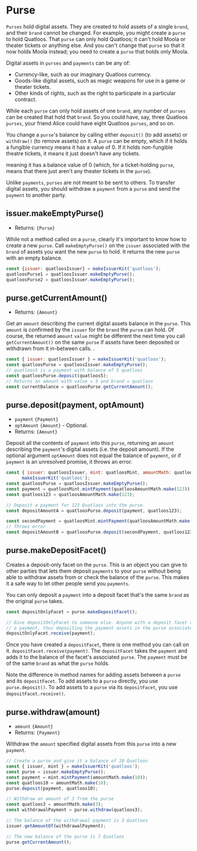 # Purse
`Purses` hold digital assets. They are created to hold assets of a single `brand`,
and their `brand` cannot be changed. For example, you might create a `purse` to
hold Quatloos. That `purse` can only hold Quatloos; it can't hold Moola or theater
tickets or anything else. And you can't change that `purse` so that it now holds
Moola instead; you need to create a `purse` that holds only Moola.

Digital assets in `purses` and `payments` can be any of:
- Currency-like, such as our imaginary Quatloos currency.
- Goods-like digital assets, such as magic weapons for use in a game or theater tickets.
- Other kinds of rights, such as the right to participate in a particular contract.

While each `purse` can only hold assets of one `brand`, any number of `purses` can be
created that hold that `brand`. So you could have, say, three Quatloos `purses`, your
friend Alice could have eight Quatloos `purses`, and so on. 

You change a `purse`'s balance by calling either `deposit()` (to add assets)
or `withdraw()` (to remove assets) on it. A `purse` can be empty, which if it holds 
a fungible currency means it has a value of 0. If it holds non-fungible theatre tickets, 
it means it just doesn't have any tickets.

meaning it
has a balance value of 0 (which, for a ticket-holding `purse`, means that
there just aren't any theater tickets in the `purse`).

Unlike `payments`, `purses` are not meant to be sent to others. 
To transfer digital assets, you should withdraw a `payment` from a `purse` and
send the `payment` to another party.

## issuer.makeEmptyPurse()
- Returns: `{Purse}`

While not a method called on a `purse`, clearly it's important to know how
to create a new `purse`. Call `makeEmptyPurse()` on the `issuer` associated
with the `brand` of assets you want the new `purse` to hold. It returns the
new `purse` with an empty balance. 
```js
const {issuer: quatloosIssuer} = makeIssuerKit('quatloos');
quatloosPurse1 = quatloosIssuer.makeEmptyPurse();
quatloosPurse2 = quatloosIssuer.makeEmptyPurse();
```

## purse.getCurrentAmount()
- Returns: `{Amount}`

Get an `amount` describing the current digital assets balance in the `purse`.
This `amount` is confirmed by the `issuer` for the `brand` the `purse` can hold.
Of course, the returned `amount` `value` might be different the next time you
call `getCurrentAmount()` on the same `purse` if assets have been deposited or
withdrawn from it in-between calls. . 

```js
const { issuer: quatloosIssuer } = makeIssuerKit('quatloos');
const quatloosPurse = quatloosIssuer.makeEmptyPurse();
// quatloos5 is a payment with balance of 5 quatloos
const quatloosPurse.deposit(quatloos5);
// Returns an amount with value = 5 and brand = quatloos
const currentBalance = quatloosPurse.getCurrentAmount();
```

## purse.deposit(payment, optAmount)
- `payment` `{Payment}`
- `optAmount` `{Amount}` - Optional. 
- Returns: `{Amount}`

Deposit all the contents of `payment` into this `purse`, returning an `amount` describing the
`payment`'s digital assets (i.e. the deposit amount). If the optional argument `optAmount` does not equal the balance of
`payment`, or if `payment` is an unresolved promise, it throws an error.

```js
const { issuer: quatloosIssuer, mint: quatloosMint, amountMath: quatloosAmountMath } = 
      makeIssuerKit('quatloos');
const quatloosPurse = quatloosIssuer.makeEmptyPurse();
const payment = quatloosMint.mintPayment(quatloosAmountMath.make(123));
const quatloos123 = quatloosAmountMath.make(123);

// Deposit a payment for 123 Quatloos into the purse. 
const depositAmountA = quatloosPurse.deposit(payment, quatloos123);

const secondPayment = quatloosMint.mintPayment(quatloosAmountMath.make(100));
// Throws error
const depositAmountB = quatloosPurse.deposit(secondPayment, quatloos123);

```

## purse.makeDepositFacet()

Creates a deposit-only facet on the `purse`. This is an object you can give to other parties
that lets them deposit `payments` to your  `purse` without being able to withdraw assets from or check
the balance of the `purse`. This makes it a safe way to let other people send you `payments`.

You can only deposit a `payment` into a deposit facet that's the same `brand` as the original `purse`
takes.
 
```js
const depositOnlyFacet = purse.makeDepositFacet();

// Give depositOnlyFacet to someone else. Anyone with a deposit facet reference can tell it to receive
// a payment, thus depositing the payment assets in the purse associated with the deposit facet.
depositOnlyFacet.receive(payment);
```
Once you have created a `depositFacet`, there is one method you can call 
on it. `depositFacet.receive(payment)`. The `depositFacet` takes the `payment` 
and adds it to the balance of the facet's associated `purse`. The `payment` 
must be of the same `brand` as what the `purse` holds.

Note the difference in method names for adding assets between a `purse` and its `depositFacet`.
To add assets to a `purse` directly, you use `purse.deposit()`. To add assets
to a `purse` via its `depositFacet`, you use `depositFacet.receive()`.

## purse.withdraw(amount)
- `amount` `{Amount}`
- Returns: `{Payment}`

Withdraw the `amount` specified digital assets from this `purse` into a new `payment`.

```js
// Create a purse and give it a balance of 10 Quatloos
const { issuer, mint } = makeIssuerKit('quatloos');
const purse = issuer.makeEmptyPurse();
const payment = mint.mintPayment(amountMath.make(10));
const quatloos10 = amountMath.make(10);
purse.deposit(payment, quatloos10);

// Withdraw an amount of 3 from the purse
const quatloos3 = amountMath.make(3);
const withdrawalPayment = purse.withdraw(quatloos3);

// The balance of the withdrawal payment is 3 Quatloos
issuer.getAmountOf(withdrawalPayment);

// The new balance of the purse is 7 Quatloos
purse.getCurrentAmount();
```
